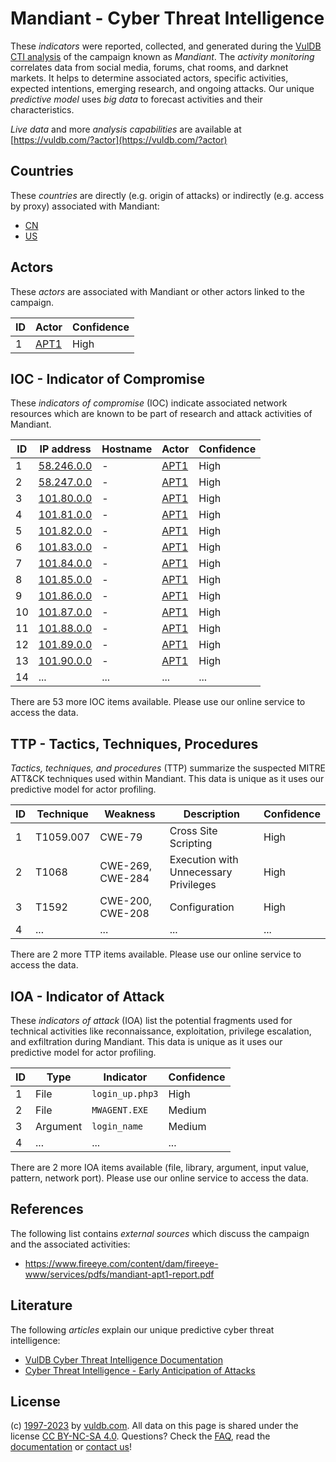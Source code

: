 # Mandiant - Cyber Threat Intelligence

These _indicators_ were reported, collected, and generated during the [VulDB CTI analysis](https://vuldb.com/?kb.cti) of the campaign known as _Mandiant_. The _activity monitoring_ correlates data from social media, forums, chat rooms, and darknet markets. It helps to determine associated actors, specific activities, expected intentions, emerging research, and ongoing attacks. Our unique _predictive model_ uses _big data_ to forecast activities and their characteristics.

_Live data_ and more _analysis capabilities_ are available at [https://vuldb.com/?actor](https://vuldb.com/?actor)

## Countries

These _countries_ are directly (e.g. origin of attacks) or indirectly (e.g. access by proxy) associated with Mandiant:

* [CN](https://vuldb.com/?country.cn)
* [US](https://vuldb.com/?country.us)

## Actors

These _actors_ are associated with Mandiant or other actors linked to the campaign.

ID | Actor | Confidence
-- | ----- | ----------
1 | [APT1](https://vuldb.com/?actor.apt1) | High

## IOC - Indicator of Compromise

These _indicators of compromise_ (IOC) indicate associated network resources which are known to be part of research and attack activities of Mandiant.

ID | IP address | Hostname | Actor | Confidence
-- | ---------- | -------- | ----- | ----------
1 | [58.246.0.0](https://vuldb.com/?ip.58.246.0.0) | - | [APT1](https://vuldb.com/?actor.apt1) | High
2 | [58.247.0.0](https://vuldb.com/?ip.58.247.0.0) | - | [APT1](https://vuldb.com/?actor.apt1) | High
3 | [101.80.0.0](https://vuldb.com/?ip.101.80.0.0) | - | [APT1](https://vuldb.com/?actor.apt1) | High
4 | [101.81.0.0](https://vuldb.com/?ip.101.81.0.0) | - | [APT1](https://vuldb.com/?actor.apt1) | High
5 | [101.82.0.0](https://vuldb.com/?ip.101.82.0.0) | - | [APT1](https://vuldb.com/?actor.apt1) | High
6 | [101.83.0.0](https://vuldb.com/?ip.101.83.0.0) | - | [APT1](https://vuldb.com/?actor.apt1) | High
7 | [101.84.0.0](https://vuldb.com/?ip.101.84.0.0) | - | [APT1](https://vuldb.com/?actor.apt1) | High
8 | [101.85.0.0](https://vuldb.com/?ip.101.85.0.0) | - | [APT1](https://vuldb.com/?actor.apt1) | High
9 | [101.86.0.0](https://vuldb.com/?ip.101.86.0.0) | - | [APT1](https://vuldb.com/?actor.apt1) | High
10 | [101.87.0.0](https://vuldb.com/?ip.101.87.0.0) | - | [APT1](https://vuldb.com/?actor.apt1) | High
11 | [101.88.0.0](https://vuldb.com/?ip.101.88.0.0) | - | [APT1](https://vuldb.com/?actor.apt1) | High
12 | [101.89.0.0](https://vuldb.com/?ip.101.89.0.0) | - | [APT1](https://vuldb.com/?actor.apt1) | High
13 | [101.90.0.0](https://vuldb.com/?ip.101.90.0.0) | - | [APT1](https://vuldb.com/?actor.apt1) | High
14 | ... | ... | ... | ...

There are 53 more IOC items available. Please use our online service to access the data.

## TTP - Tactics, Techniques, Procedures

_Tactics, techniques, and procedures_ (TTP) summarize the suspected MITRE ATT&CK techniques used within Mandiant. This data is unique as it uses our predictive model for actor profiling.

ID | Technique | Weakness | Description | Confidence
-- | --------- | -------- | ----------- | ----------
1 | T1059.007 | CWE-79 | Cross Site Scripting | High
2 | T1068 | CWE-269, CWE-284 | Execution with Unnecessary Privileges | High
3 | T1592 | CWE-200, CWE-208 | Configuration | High
4 | ... | ... | ... | ...

There are 2 more TTP items available. Please use our online service to access the data.

## IOA - Indicator of Attack

These _indicators of attack_ (IOA) list the potential fragments used for technical activities like reconnaissance, exploitation, privilege escalation, and exfiltration during Mandiant. This data is unique as it uses our predictive model for actor profiling.

ID | Type | Indicator | Confidence
-- | ---- | --------- | ----------
1 | File | `login_up.php3` | High
2 | File | `MWAGENT.EXE` | Medium
3 | Argument | `login_name` | Medium
4 | ... | ... | ...

There are 2 more IOA items available (file, library, argument, input value, pattern, network port). Please use our online service to access the data.

## References

The following list contains _external sources_ which discuss the campaign and the associated activities:

* https://www.fireeye.com/content/dam/fireeye-www/services/pdfs/mandiant-apt1-report.pdf

## Literature

The following _articles_ explain our unique predictive cyber threat intelligence:

* [VulDB Cyber Threat Intelligence Documentation](https://vuldb.com/?kb.cti)
* [Cyber Threat Intelligence - Early Anticipation of Attacks](https://www.scip.ch/en/?labs.20201022)

## License

(c) [1997-2023](https://vuldb.com/?kb.changelog) by [vuldb.com](https://vuldb.com/?kb.about). All data on this page is shared under the license [CC BY-NC-SA 4.0](https://creativecommons.org/licenses/by-nc-sa/4.0/). Questions? Check the [FAQ](https://vuldb.com/?kb.faq), read the [documentation](https://vuldb.com/?kb) or [contact us](https://vuldb.com/?contact)!
